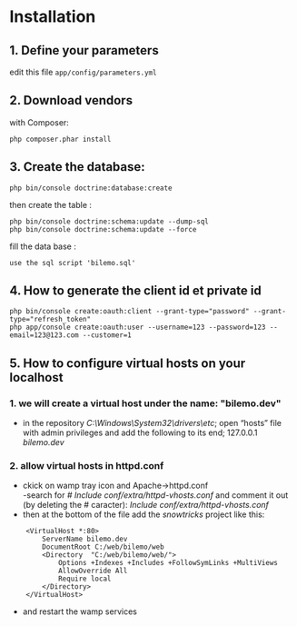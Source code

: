 # Installation
## 1. Define your parameters
edit this file `app/config/parameters.yml`

## 2. Download vendors
with Composer:

    php composer.phar install

## 3. Create the database:

    php bin/console doctrine:database:create

then create the table :

    php bin/console doctrine:schema:update --dump-sql
    php bin/console doctrine:schema:update --force

fill the data base :

    use the sql script 'bilemo.sql'
## 4. How to generate the client id et private id
    
    php bin/console create:oauth:client --grant-type="password" --grant-type="refresh_token"
    php app/console create:oauth:user --username=123 --password=123 --email=123@123.com --customer=1
    
## 5. How to configure virtual hosts on your localhost
### 1. we will create a virtual host under the name: "bilemo.dev"
- in the repository *C:\Windows\System32\drivers\etc*; open “hosts” file with admin privileges and add the following to its end;
127.0.0.1 *bilemo.dev* 
### 2.  allow virtual hosts in httpd.conf  
- ckick on wamp tray icon and Apache->httpd.conf  
-search for *# Include conf/extra/httpd-vhosts.conf* and comment it out (by deleting the # caracter): *Include conf/extra/httpd-vhosts.conf*  
- then at the bottom of the file add the *snowtricks* project like this:  
```
    <VirtualHost *:80>
	    ServerName bilemo.dev
	    DocumentRoot C:/web/bilemo/web
	    <Directory  "C:/web/bilemo/web/">
    		Options +Indexes +Includes +FollowSymLinks +MultiViews
	    	AllowOverride All
		    Require local
	    </Directory>
    </VirtualHost>
```
- and restart the wamp services
